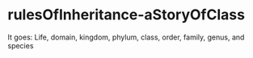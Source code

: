 # rulesOfInheritance-aStoryOfClass
It goes: Life, domain, kingdom, phylum, class, order, family, genus, and species
